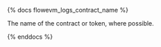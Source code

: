 {% docs flowevm_logs_contract_name %}

The name of the contract or token, where possible.

{% enddocs %}